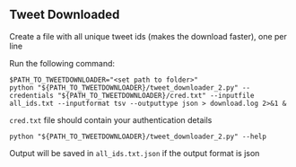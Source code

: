 ## Tweet Downloaded

Create a file with all unique tweet ids (makes the download faster), one per line

Run the following command:
```
$PATH_TO_TWEETDOWNLOADER="<set path to folder>"
python "${PATH_TO_TWEETDOWNLOADER}/tweet_downloader_2.py" --credentials "${PATH_TO_TWEETDOWNLOADER}/cred.txt" --inputfile all_ids.txt --inputformat tsv --outputtype json > download.log 2>&1 &
```

`cred.txt` file should contain your authentication details
```
python "${PATH_TO_TWEETDOWNLOADER}/tweet_downloader_2.py" --help
```

Output will be saved in `all_ids.txt.json` if the output format is json
